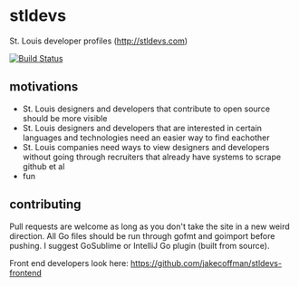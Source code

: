 # stldevs
St. Louis developer profiles (http://stldevs.com)

[![Build Status](https://secure.travis-ci.org/jakecoffman/stldevs.png?branch=master)](http://travis-ci.org/jakecoffman/stldevs)

## motivations

- St. Louis designers and developers that contribute to open source should be more visible
- St. Louis designers and developers that are interested in certain languages and technologies need an easier way to find eachother
- St. Louis companies need ways to view designers and developers without going through recruiters that already have systems to scrape github et al
- fun

## contributing

Pull requests are welcome as long as you don't take the site in a new weird direction. All Go files should be run through gofmt and goimport before pushing. I suggest GoSublime or IntelliJ Go plugin (built from source).

Front end developers look here: https://github.com/jakecoffman/stldevs-frontend
